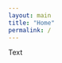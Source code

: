 ```yaml
---
layout: main
title: "Home"
permalink: /
---
```

<!--
<p class="navigation-bar">
  <b>Home</b>&nbsp;&nbsp;|&nbsp;&nbsp;
  <a href="/blogs.html">Blogs</a>&nbsp;&nbsp;|&nbsp;&nbsp;
  <a href="/archive.html">Archive</a>&nbsp;&nbsp;|&nbsp;&nbsp;
  <a href="/about.html">About</a>
</p>
-->

Text

<!-- For Utterance comments -->
<script src="https://utteranc.es/client.js"
        repo="kidlo-th/kidlo-th.github.io"
        issue-term="pathname"
        label="Utterances🔮"
        theme="github-light"
        crossorigin="anonymous"
        async>
</script>
